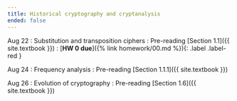 ```yaml
---
title: Historical cryptography and cryptanalysis	
ended: false
---
```


Aug 22
: Substitution and transposition ciphers
  : Pre-reading [Section 1.1]({{ site.textbook }})
: [**HW 0 due**]({% link homework/00.md %}){: .label .label-red }

Aug 24
: Frequency analysis
  : Pre-reading [Section 1.1.1]({{ site.textbook }})

Aug 26
: Evolution of cryptography 
  : Pre-reading [Section 1.6]({{ site.textbook }})


